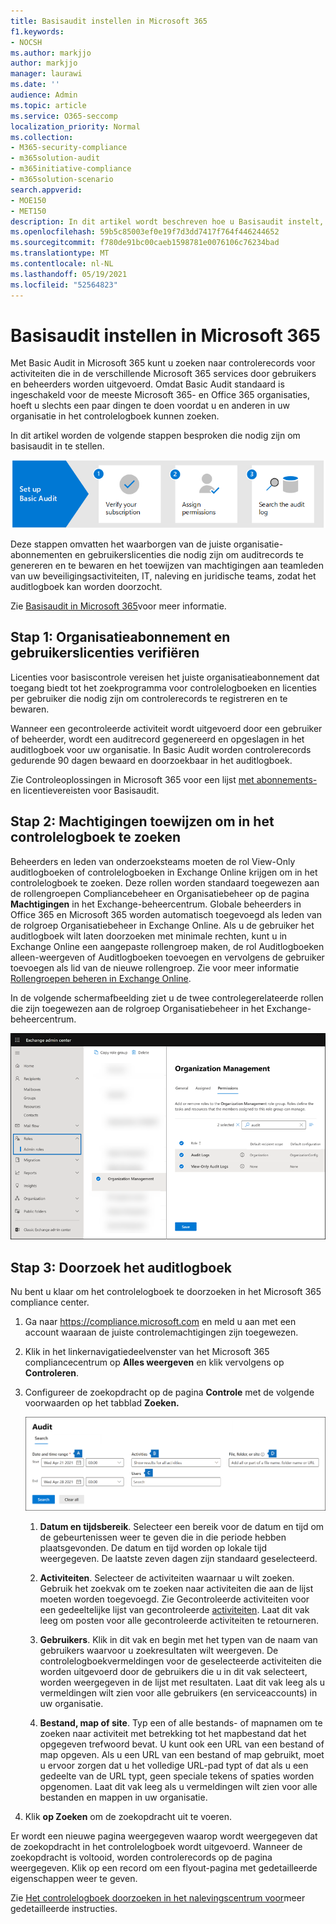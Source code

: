 ```yaml
---
title: Basisaudit instellen in Microsoft 365
f1.keywords:
- NOCSH
ms.author: markjjo
author: markjjo
manager: laurawi
ms.date: ''
audience: Admin
ms.topic: article
ms.service: O365-seccomp
localization_priority: Normal
ms.collection:
- M365-security-compliance
- m365solution-audit
- m365initiative-compliance
- m365solution-scenario
search.appverid:
- MOE150
- MET150
description: In dit artikel wordt beschreven hoe u Basisaudit instelt, zodat u kunt beginnen met het zoeken naar controleactiviteiten die worden uitgevoerd door gebruikers en beheerders in uw organisatie.
ms.openlocfilehash: 59b5c85003ef0e19f7d3dd7417f764f446244652
ms.sourcegitcommit: f780de91bc00caeb1598781e0076106c76234bad
ms.translationtype: MT
ms.contentlocale: nl-NL
ms.lasthandoff: 05/19/2021
ms.locfileid: "52564823"
---
```

# <a name="set-up-basic-audit-in-microsoft-365"></a>Basisaudit instellen in Microsoft 365

Met Basic Audit in Microsoft 365 kunt u zoeken naar controlerecords voor activiteiten die in de verschillende Microsoft 365 services door gebruikers en beheerders worden uitgevoerd. Omdat Basic Audit standaard is ingeschakeld voor de meeste Microsoft 365- en Office 365 organisaties, hoeft u slechts een paar dingen te doen voordat u en anderen in uw organisatie in het controlelogboek kunnen zoeken.

In dit artikel worden de volgende stappen besproken die nodig zijn om basisaudit in te stellen.

![Stappen voor het instellen van basisaudit](../media/BasicAuditingWorkflow.png)

Deze stappen omvatten het waarborgen van de juiste organisatie-abonnementen en gebruikerslicenties die nodig zijn om auditrecords te genereren en te bewaren en het toewijzen van machtigingen aan teamleden van uw beveiligingsactiviteiten, IT, naleving en juridische teams, zodat het auditlogboek kan worden doorzocht.

Zie [Basisaudit in Microsoft 365](auditing-solutions-overview.md#basic-audit)voor meer informatie.

## <a name="step-1-verify-organization-subscription-and-user-licensing"></a>Stap 1: Organisatieabonnement en gebruikerslicenties verifiëren

Licenties voor basiscontrole vereisen het juiste organisatieabonnement dat toegang biedt tot het zoekprogramma voor controlelogboeken en licenties per gebruiker die nodig zijn om controlerecords te registreren en te bewaren.

Wanneer een gecontroleerde activiteit wordt uitgevoerd door een gebruiker of beheerder, wordt een auditrecord gegenereerd en opgeslagen in het auditlogboek voor uw organisatie. In Basic Audit worden controlerecords gedurende 90 dagen bewaard en doorzoekbaar in het auditlogboek.

Zie Controleoplossingen in Microsoft 365 voor een lijst [met abonnements-](auditing-solutions-overview.md#licensing-requirements)en licentievereisten voor Basisaudit.

## <a name="step-2-assign-permissions-to-search-the-audit-log"></a>Stap 2: Machtigingen toewijzen om in het controlelogboek te zoeken

Beheerders en leden van onderzoeksteams moeten de rol View-Only auditlogboeken of controlelogboeken in Exchange Online krijgen om in het controlelogboek te zoeken. Deze rollen worden standaard toegewezen aan de rollengroepen Compliancebeheer en Organisatiebeheer op de pagina **Machtigingen** in het Exchange-beheercentrum. Globale beheerders in Office 365 en Microsoft 365 worden automatisch toegevoegd als leden van de rolgroep Organisatiebeheer in Exchange Online. Als u de gebruiker het auditlogboek wilt laten doorzoeken met minimale rechten, kunt u in Exchange Online een aangepaste rollengroep maken, de rol Auditlogboeken alleen-weergeven of Auditlogboeken toevoegen en vervolgens de gebruiker toevoegen als lid van de nieuwe rollengroep. Zie voor meer informatie [Rollengroepen beheren in Exchange Online](/Exchange/permissions-exo/role-groups).

In de volgende schermafbeelding ziet u de twee controlegerelateerde rollen die zijn toegewezen aan de rolgroep Organisatiebeheer in het Exchange-beheercentrum.

![Controlerollen toegewezen aan rolgroep in Exchange Online](../media/EACAuditRoles.png)

## <a name="step-3-search-the-audit-log"></a>Stap 3: Doorzoek het auditlogboek

Nu bent u klaar om het controlelogboek te doorzoeken in het Microsoft 365 compliance center.

1. Ga naar <https://compliance.microsoft.com> en meld u aan met een account waaraan de juiste controlemachtigingen zijn toegewezen.

2. Klik in het linkernavigatiedeelvenster van het Microsoft 365 compliancecentrum op **Alles weergeven** en klik vervolgens op **Controleren**.

3. Configureer de zoekopdracht op de pagina **Controle** met de volgende voorwaarden op het tabblad **Zoeken.** 

   ![Configuratie-instellingen voor het zoeken naar controlelogboeken](../media/AuditLogSearchToolMCCCallouts.png)

   1. **Datum en tijdsbereik**. Selecteer een bereik voor de datum en tijd om de gebeurtenissen weer te geven die in die periode hebben plaatsgevonden.  De datum en tijd worden op lokale tijd weergegeven. De laatste zeven dagen zijn standaard geselecteerd.
  
   2. **Activiteiten**. Selecteer de activiteiten waarnaar u wilt zoeken. Gebruik het zoekvak om te zoeken naar activiteiten die aan de lijst moeten worden toegevoegd. Zie Gecontroleerde activiteiten voor een gedeeltelijke lijst van gecontroleerde [activiteiten](search-the-audit-log-in-security-and-compliance.md#audited-activities). Laat dit vak leeg om posten voor alle gecontroleerde activiteiten te retourneren.
  
   3. **Gebruikers**.  Klik in dit vak en begin met het typen van de naam van gebruikers waarvoor u zoekresultaten wilt weergeven. De controlelogboekvermeldingen voor de geselecteerde activiteiten die worden uitgevoerd door de gebruikers die u in dit vak selecteert, worden weergegeven in de lijst met resultaten. Laat dit vak leeg als u vermeldingen wilt zien voor alle gebruikers (en serviceaccounts) in uw organisatie.
  
   4. **Bestand, map of site**. Typ een of alle bestands- of mapnamen om te zoeken naar activiteit met betrekking tot het mapbestand dat het opgegeven trefwoord bevat. U kunt ook een URL van een bestand of map opgeven. Als u een URL van een bestand of map gebruikt, moet u ervoor zorgen dat u het volledige URL-pad typt of dat als u een gedeelte van de URL typt, geen speciale tekens of spaties worden opgenomen. Laat dit vak leeg als u vermeldingen wilt zien voor alle bestanden en mappen in uw organisatie.

4. Klik **op Zoeken** om de zoekopdracht uit te voeren.

Er wordt een nieuwe pagina weergegeven waarop wordt weergegeven dat de zoekopdracht in het controlelogboek wordt uitgevoerd. Wanneer de zoekopdracht is voltooid, worden controlerecords op de pagina weergegeven. Klik op een record om een flyout-pagina met gedetailleerde eigenschappen weer te geven.

Zie [Het controlelogboek doorzoeken in het nalevingscentrum voor](search-the-audit-log-in-security-and-compliance.md)meer gedetailleerde instructies.
